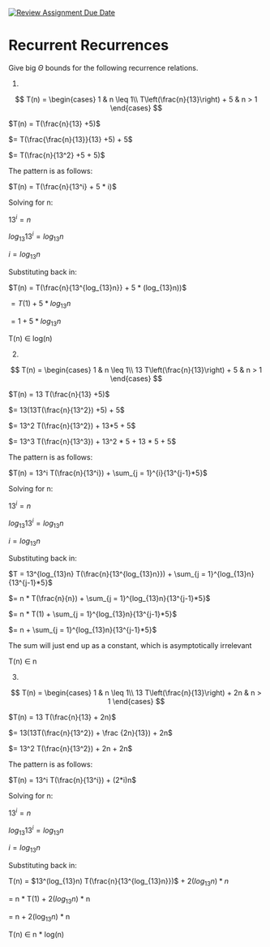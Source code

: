 [![Review Assignment Due Date](https://classroom.github.com/assets/deadline-readme-button-24ddc0f5d75046c5622901739e7c5dd533143b0c8e959d652212380cedb1ea36.svg)](https://classroom.github.com/a/8KYthzwp)
# Recurrent Recurrences

Give big $\Theta$ bounds for the following recurrence relations.

1.
$$ T(n) =
    \begin{cases}
        1 & n \leq 1\\
        T\left(\frac{n}{13}\right) + 5 & n > 1
    \end{cases}
$$

$T(n) = T(\frac{n}{13} +5)$

$= T(\frac{\frac{n}{13}}{13} +5) + 5$

$= T(\frac{n}{13^2} +5 + 5)$

The pattern is as follows:

$T(n) = T(\frac{n}{13^i} + 5 * i)$

Solving for n:

$13^i = n$

$log_{13}13^i = log_{13}n$

$i = log_{13}n$

Substituting back in:

$T(n) = T(\frac{n}{13^{log_{13}n}} + 5 * (log_{13}n))$

$= T(1) + 5*log_{13}n$

$= 1 + 5*log_{13}n$

T(n) $\in$ log(n)

2.
$$ T(n) =
    \begin{cases}
        1 & n \leq 1\\
        13 T\left(\frac{n}{13}\right) + 5 & n > 1
    \end{cases}
$$

$T(n) = 13 T(\frac{n}{13} +5)$

$= 13(13T(\frac{n}{13^2}) +5) + 5$

$= 13^2 T(\frac{n}{13^2}) + 13*5 + 5$

$= 13^3 T(\frac{n}{13^3}) + 13^2 * 5 + 13 * 5 + 5$

The pattern is as follows:

$T(n) = 13^i T(\frac{n}{13^i}) + \sum_{j = 1}^{i}{13^{j-1}*5}$

Solving for n:

$13^i = n$

$log_{13}13^i = log_{13}n$

$i = log_{13}n$

Substituting back in:

$T = 13^{log_{13}n} T(\frac{n}{13^{log_{13}n}}) + \sum_{j = 1}^{log_{13}n}{13^{j-1}*5}$

$= n * T(\frac{n}{n}) + \sum_{j = 1}^{log_{13}n}{13^{j-1}*5}$

$= n * T(1) + \sum_{j = 1}^{log_{13}n}{13^{j-1}*5}$

$= n + \sum_{j = 1}^{log_{13}n}{13^{j-1}*5}$

The sum will just end up as a constant, which is asymptotically irrelevant  

T(n) $\in$ n

3.
$$ T(n) =
    \begin{cases}
        1 & n \leq 1\\
        13 T\left(\frac{n}{13}\right) + 2n & n > 1
    \end{cases}
$$

$T(n) = 13 T(\frac{n}{13} + 2n)$

$= 13(13T(\frac{n}{13^2}) + \frac {2n}{13}) + 2n$

$= 13^2 T(\frac{n}{13^2}) + 2n + 2n$

The pattern is as follows:

$T(n) = 13^i T(\frac{n}{13^i}) + (2*i)n$

Solving for n:

$13^i = n$

$log_{13}13^i = log_{13}n$

$i = log_{13}n$

Substituting back in:

T(n) = $13^(log_{13}n) T(\frac{n}{13^{log_{13}n}})$ + $2(log_{13}n)*n$

= n * T(1) + $2(log_{13}n)$ * n

= n + $2(\log_{13}n)$ * n 

T(n) $\in$ n * log(n)
